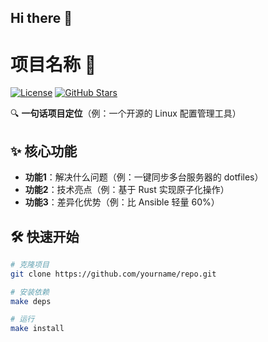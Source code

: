 ## Hi there 👋

<!--
**Rancade/rancade** is a ✨ _special_ ✨ repository because its `README.md` (this file) appears on your GitHub profile.

Here are some ideas to get you started:

- 🔭 I’m currently working on ...
- 🌱 I’m currently learning ...
- 👯 I’m looking to collaborate on ...
- 🤔 I’m looking for help with ...
- 💬 Ask me about ...
- 📫 How to reach me: ...
- 😄 Pronouns: ...
- ⚡ Fun fact: ...
-->
# 项目名称 🚀

[![License](https://img.shields.io/badge/license-MIT-blue.svg)](LICENSE) 
[![GitHub Stars](https://img.shields.io/github/stars/yourname/repo?style=social)](https://github.com/yourname/repo)

🔍 **一句话项目定位**（例：一个开源的 Linux 配置管理工具）

## ✨ 核心功能
- **功能1**：解决什么问题（例：一键同步多台服务器的 dotfiles）
- **功能2**：技术亮点（例：基于 Rust 实现原子化操作）
- **功能3**：差异化优势（例：比 Ansible 轻量 60%）

## 🛠️ 快速开始
```bash
# 克隆项目
git clone https://github.com/yourname/repo.git

# 安装依赖
make deps

# 运行
make install
